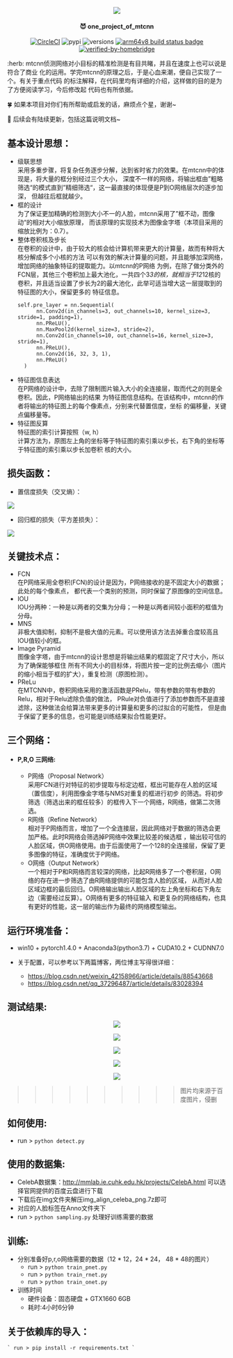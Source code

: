 <p align="center">
  <a href=""><img src="head_pic.jpg"></a>
</p>


<span align="center">

#### :smiling_imp: one_project_of_mtcnn

[![CircleCI](https://circleci.com/gh/google/pybadges.svg?style=svg)](https://circleci.com/gh/google/pybadges)
![pypi](https://img.shields.io/pypi/v/pybadges.svg)
![versions](https://img.shields.io/pypi/pyversions/pybadges.svg)
[![arm64v8 build status badge](https://img.shields.io/jenkins/s/https/doi-janky.infosiftr.net/job/multiarch/job/arm64v8/job/python.svg?label=arm64v8)](https://doi-janky.infosiftr.net/job/multiarch/job/arm64v8/job/python/)
[![verified-by-homebridge](https://badgen.net/badge/homebridge/verified/purple)](https://github.com/homebridge/homebridge/wiki/Verified-Plugins)

</span>
:herb: mtcnn侦测网络对小目标的精准检测是有目共睹，并且在速度上也可以说是符合了商业
化的运用。学完mtcnn的原理之后，于是心血来潮，便自己实现了一个。有关于重点代码
的标注解释，在代码里均有详细的介绍，这样做的目的是为了方便阅读学习，今后修改起
代码也有所依据。  

:four_leaf_clover: 如果本项目对你们有所帮助或启发的话，麻烦点个星，谢谢~

:maple_leaf: 后续会有陆续更新，包括这篇说明文档~
## 基本设计思想：
   * 级联思想  
      采用多重步骤，将复杂任务逐步分解，达到省时省力的效果。在mtcnn中的体现是，将大量的框分别经过三个大小，
      深度不一样的网络，将输出框由”粗略筛选“的模式直到”精细筛选“，这一最直接的体现便是P到O网络层次的逐步加深，
      但越往后框就越少。
   * 框的设计  
      为了保证更加精确的检测到大小不一的人脸，mtcnn采用了”框不动，图像动“的相对大小缩放原理，
      而该原理的实现技术为图像金字塔（本项目采用的缩放比例为：0.7）。
   * 整体卷积核及步长  
      在卷积的设计中，由于较大的核会给计算机带来更大的计算量，故而有种将大核分解成多个小核的方法
      可以有效的解决计算量的问题，并且能够加深网络，增加网络的抽象特征的提取能力。以mtcnn的P网络
      为例，在除了做分类外的FCN层，其他三个卷积加上最大池化，一共四个3*3的核，就相当于12*12核的
      卷积，并且适当设置了步长为2的最大池化，此举可适当增大这一层提取到的特征图的大小，保留更多的
      特征信息。  
      ```
      self.pre_layer = nn.Sequential(
            nn.Conv2d(in_channels=3, out_channels=10, kernel_size=3, stride=1, padding=1),
            nn.PReLU(),
            nn.MaxPool2d(kernel_size=3, stride=2),
            nn.Conv2d(in_channels=10, out_channels=16, kernel_size=3, stride=1),
            nn.PReLU(),
            nn.Conv2d(16, 32, 3, 1),
            nn.PReLU()
        )
      ```
   * 特征图信息表达  
     在P网络的设计中，去除了限制图片输入大小的全连接层，取而代之的则是全卷积。因此，P网络输出的结果
     为特征图信息结构。在该结构中，mtcnn的作者将输出的特征图上的每个像素点，分别来代替置信度，坐标
     的偏移量，关键点偏移量等。
   * 特征图反算  
     特征图的索引计算按照（w, h）  
     计算方法为，原图左上角的坐标等于特征图的索引乘以步长，右下角的坐标等于特征图的索引乘以步长加卷积
     核的大小。
## 损失函数：
   * 置信度损失（交叉熵）：  
      <p align="left">
  <a href=""><img src="other_pics/cross.png"></a>
      </p>
   * 回归框的损失（平方差损失）：  
      <p align="left">
  <a href=""><img src="other_pics/bounding.png"></a>
      </p>
## 关键技术点：
   * FCN  
      在P网络采用全卷积(FCN)的设计是因为，P网络接收的是不固定大小的数据；此处的每个像素点，
      都代表一个类别的预测，同时保留了原图像的空间信息。
   * IOU  
      IOU分两种：一种是以两者的交集为分母；一种是以两者间较小面积的框值为分母。
   * MNS  
      非极大值抑制，抑制不是极大值的元素。可以使用该方法去掉重合度较高且IOU值较小的框。
   * Image Pyramid  
      图像金字塔，由于mtcnn的设计思想是将输出结果的框固定了尺寸大小，所以为了确保能够框住
      所有不同大小的目标体，将图片按一定的比例去缩小（图片的缩小相当于框的扩大），重复检测（原图检测）。
   * PReLu  
      在MTCNN中，卷积网络采用的激活函数是PRelu，带有参数的带有参数的Relu，相对于Relu滤除负值的做法，
      PRule对负值进行了添加参数而不是直接滤除，这种做法会给算法带来更多的计算量和更多的过拟合的可能性，
      但是由于保留了更多的信息，也可能是训练结果拟合性能更好。
## 三个网络：
   * #### P,R,O 三网络:  
     * P网络（Proposal Network）  
     采用FCN进行对特征的初步提取与标定边框，框出可能存在人脸的区域（置信度），利用图像金字塔与NMS对重复的框进行初步
     的筛选。将初步筛选（筛选出来的框任较多）的框传入下一个网络，R网络，做第二次筛选。
     * R网络（Refine Network）  
     相对于P网络而言，增加了一个全连接层，因此网络对于数据的筛选会更加严格。此时R网络会筛选掉P网络中效果比较差的候选框
     ，输出较可信的人脸区域，供O网络使用。由于后面使用了一个128的全连接层，保留了更多图像的特征，准确度优于P网络。
     * O网络（Output Network）  
     一个相对于P和R网络而言较深的网络，比起R网络多了一个卷积层，O网络的存在进一步筛选了由R网络提供的可能包含人脸的区域，
     从而对人脸区域边框的最后回归。O网络输出输出人脸区域的左上角坐标和右下角左边（需要经过反算）。O网络有更多的特征输入
     和更复杂的网络结构，也具有更好的性能，这一层的输出作为最终的网络模型输出。
## 运行环境准备：
   * win10 + pytorch1.4.0 + Anaconda3(python3.7) + CUDA10.2 + CUDNN7.0

   * 关于配置，可以参考以下两篇博客，两位博主写得很详细：
     * https://blog.csdn.net/weixin_42158966/article/details/88543668
     * https://blog.csdn.net/qq_37296487/article/details/83028394

## 测试结果:
<p align="center">
  <a href=""><img src="photo1.jpg.jpg"></a>
</p>
<p align="center">
  <a href=""><img src="photo2.jpg.jpg"></a>
</p>
<p align="center">
  <a href=""><img src="photo3.jpg.jpg"></a>
</p>
<p align="center">
  <a href=""><img src="photo4.jpg.jpg"></a>
</p>
<p align="center">
  <a href=""><img src="photo5.jpg.jpg"></a>
</p>  

>>>>>>>>>>图片均来源于百度图片，侵删

## 如何使用:

  * run > `python detect.py`

## 使用的数据集:

  * CelebA数据集：http://mmlab.ie.cuhk.edu.hk/projects/CelebA.html 可以选择官网提供的百度云盘进行下载
  * 下载后在img文件夹解压img_align_celeba_png.7z即可
  * 对应的人脸标签在Anno文件夹下
  * run > `python sampling.py` 处理好训练需要的数据

## 训练:

  * 分别准备好p,r,o网络需要的数据（12 * 12，24 * 24， 48 * 48的图片）
    * run > `python train_pnet.py`
    * run > `python train_rnet.py`
    * run > `python train_onet.py`
  * 训练时间
    * 硬件设备：固态硬盘 + GTX1660 6GB
    * 耗时:4小时6分钟
    
## 关于依赖库的导入：
    
    ` run > pip install -r requirements.txt `
    